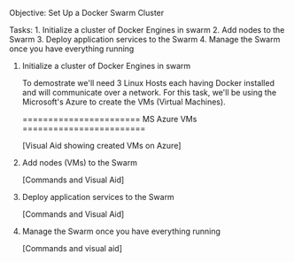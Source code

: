 Objective: Set Up a Docker Swarm Cluster

Tasks:
    1. Initialize a cluster of Docker Engines in swarm
    2. Add nodes to the Swarm
    3. Deploy application services to the Swarm
    4. Manage the Swarm once you have everything running

1. Initialize a cluster of Docker Engines in swarm

    To demostrate we'll need 3 Linux Hosts each having Docker installed and will communicate over a network. For this task, we'll be using the Microsoft's Azure to create the VMs (Virtual Machines).

    ======================= MS Azure VMs ======================== 

    [Visual Aid showing created VMs on Azure]

2. Add nodes (VMs) to the Swarm

    [Commands and Visual Aid]

3. Deploy application services to the Swarm

    [Commands and Visual Aid]


4. Manage the Swarm once you have everything running

    [Commands and visual aid]
